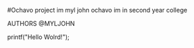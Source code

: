 #Ochavo project
im myl john ochavo im in second year college 

AUTHORS
 @MYLJOHN 
 
 printf("Hello Wolrd!");
